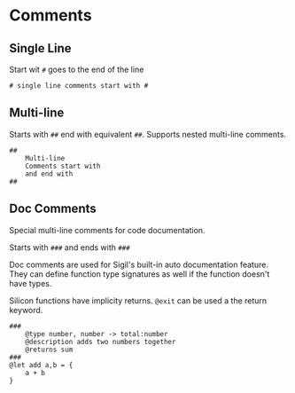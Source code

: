 # Comments

## Single Line 

Start wit `#` goes to the end of the line

    # single line comments start with #

## Multi-line

Starts with `##` end with equivalent `##`. Supports nested multi-line comments.

    ##
        Multi-line
        Comments start with 
        and end with 
    ##

## Doc Comments

Special multi-line comments for code documentation.

Starts with `###` and ends with `###`


Doc comments are used for Sigil's built-in auto documentation feature.
They can define function type signatures as well if the function doesn't have types.

Silicon functions have implicity returns. `@exit` can be used a the return keyword.

```silicon
###
    @type number, number -> total:number
    @description adds two numbers together
    @returns sum
###
@let add a,b = {
    a + b
}
```
